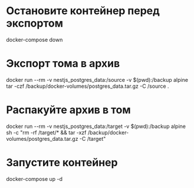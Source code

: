 # Остановите контейнер перед экспортом
docker-compose down

# Экспорт тома в архив
docker run --rm -v nestjs_postgres_data:/source -v $(pwd):/backup alpine \
tar -czf /backup/docker-volumes/postgres_data.tar.gz -C /source .




# Распакуйте архив в том
docker run --rm -v nestjs_postgres_data:/target -v $(pwd):/backup alpine \
sh -c "rm -rf /target/* && tar -xzf /backup/docker-volumes/postgres_data.tar.gz -C /target"

# Запустите контейнер
docker-compose up -d